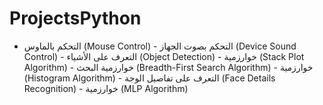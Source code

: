 # ProjectsPython
- التحكم بالماوس (Mouse Control) - التحكم بصوت الجهاز (Device Sound Control) - التعرف على الأشياء (Object Detection) - خوارزمية (Stack Plot Algorithm) - خوارزمية البحث (Breadth-First Search Algorithm) - خوارزمية (Histogram Algorithm) - التعرف على تفاصيل الوجة (Face Details Recognition) - خوارزمية (MLP Algorithm)
